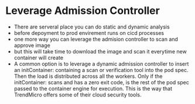 # Leverage Admission Controller

- There are serveral place you can do static and dynamic analysis
- before depoyment to prod envirement runs on cicd processes
- one more way you can leverage the admision controller to scan and approve image
- but this will take time to download the image and scan it everytime new container will create
- A common option is to leverage a dynamic admission controller to insert an initContainer: containing a scan or verification tool into the pod spec. Then the load is distributed across all the workers. Only if the initContainer: scans and has a zero exit code, is the rest of the pod spec passed to the container engine for execution. This is the way that TrendMicro offers some of their cloud security tools.
